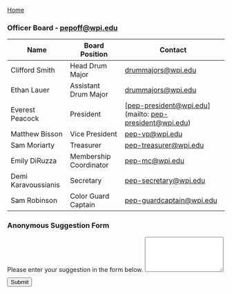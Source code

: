 [Home](Home)

<script src="https://www.google.com/recaptcha/api.js" async defer></script>

### Officer Board - [pepoff@wpi.edu](mailto:pepoff@wpi.edu)
| Name | Board Position | Contact |
|------|----------------|---------|
| Clifford Smith | Head Drum Major | [drummajors@wpi.edu](mailto:drummajors@wpi.edu) | 
| Ethan Lauer | Assistant Drum Major | [drummajors@wpi.edu](mailto:drummajors@wpi.edu) | 
| Everest Peacock | President | [pep-president@wpi.edu](mailto: pep-president@wpi.edu) | 
| Matthew Bisson | Vice President | [pep-vp@wpi.edu](mailto:pep-vp@wpi.edu) |
| Sam Moriarty | Treasurer | [pep-treasurer@wpi.edu](mailto:pep-treasurer@wpi.edu) |
| Emily DiRuzza | Membership Coordinator | [pep-mc@wpi.edu](mailto:pep-mc@wpi.edu) |
| Demi Karavoussianis | Secretary | [pep-secretary@wpi.edu](mailto:pep-secretary@wpi.edu) |
| Sam Robinson | Color Guard Captain | [pep-guardcaptain@wpi.edu](mailto:pep-guardcaptain@wpi.edu) |

### Anonymous Suggestion Form
<form action="cgi-bin/anon-sugg.cgi" method="POST">
  <div class="form-group">
    <label for="suggestion">Please enter your suggestion in the form below.</label>
    <textarea class="form-control" rows="5" id="suggestion" name="suggestion"></textarea>
  </div>
  <div class="g-recaptcha" data-sitekey="6LfmVAETAAAAANhDvy-hhZfjHKOo3TeUC30354LN"></div>
  <button type="submit" class="btn btn-primary" style="margin: 10px 0">Submit</button>
</form>
